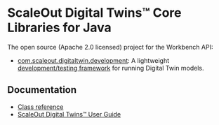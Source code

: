 # ScaleOut Digital Twins&trade; Core Libraries for Java

The open source (Apache 2.0 licensed) project for the Workbench API:

- [com.scaleout.digitaltwin.development](https://repo.scaleoutsoftware.com/#artifact/com.scaleoutsoftware.digitaltwin/development): A lightweight [development/testing framework](https://static.scaleoutsoftware.com/docs/digital_twin_user_guide/software_toolkit/dt_builder/java_api/workbench.html) for running Digital Twin models.

## Documentation
- [Class reference](https://scaleoutsoftware.github.io/JavaDigitalTwinCore/)
- [ScaleOut Digital Twins&trade; User Guide](https://static.scaleoutsoftware.com/docs/digital_twin_user_guide/index.html)